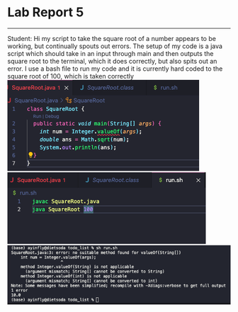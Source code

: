# Lab Report 5
---
Student: Hi my script to take the square root of a number appears to be working, but continually spouts out errors. The setup of my code is a java script which should take in an input through main and then outputs the square root to the terminal, which it does correctly, but also spits out an error. I use a bash file to run my code and it is currently hard coded to the square root of 100, which is taken correctly
![img](l51.png)
![img](l52.png)
![img](l53.png)

